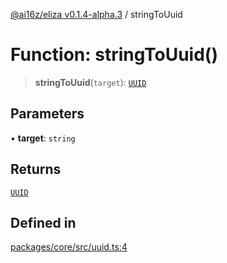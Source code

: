 [@ai16z/eliza v0.1.4-alpha.3](../index.md) / stringToUuid

# Function: stringToUuid()

> **stringToUuid**(`target`): [`UUID`](../type-aliases/UUID.md)

## Parameters

• **target**: `string`

## Returns

[`UUID`](../type-aliases/UUID.md)

## Defined in

[packages/core/src/uuid.ts:4](https://github.com/christroutner/eliza/blob/main/packages/core/src/uuid.ts#L4)
